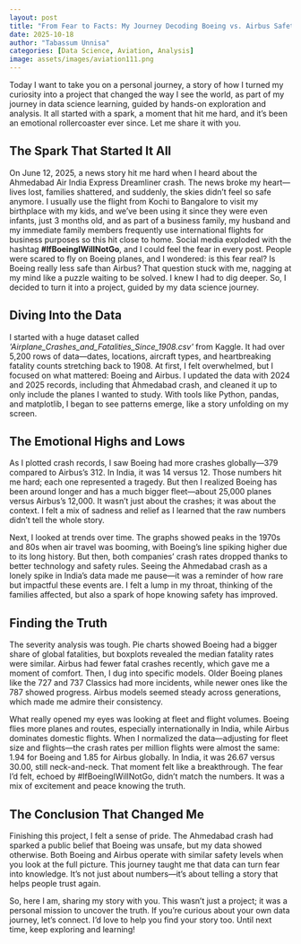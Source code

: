 ```yaml
---
layout: post
title: "From Fear to Facts: My Journey Decoding Boeing vs. Airbus Safety"
date: 2025-10-18
author: "Tabassum Unnisa"
categories: [Data Science, Aviation, Analysis]
image: assets/images/aviation111.png
---
```


<p>Today I want to take you on a personal journey, a story of how I turned my curiosity into a project that changed the way I see the world, as part of my journey in data science learning, guided by hands-on exploration and analysis. It all started with a spark, a moment that hit me hard, and it’s been an emotional rollercoaster ever since. Let me share it with you.</p>

<h2>The Spark That Started It All</h2>
<p>On June 12, 2025, a news story hit me hard when I heard about the Ahmedabad Air India Express Dreamliner crash. The news broke my heart—lives lost, families shattered, and suddenly, the skies didn’t feel so safe anymore. I usually use the flight from Kochi to Bangalore to visit my birthplace with my kids, and we’ve been using it since they were even infants, just 3 months old, and as part of a business family, my husband and my immediate family members frequently use international flights for business purposes so this hit close to home. Social media exploded with the hashtag <strong>#IfBoeingIWillNotGo</strong>, and I could feel the fear in every post. People were scared to fly on Boeing planes, and I wondered: is this fear real? Is Boeing really less safe than Airbus? That question stuck with me, nagging at my mind like a puzzle waiting to be solved. I knew I had to dig deeper. So, I decided to turn it into a project, guided by my data science journey.</p>

<h2>Diving Into the Data</h2>
<p>I started with a huge dataset called <em>'Airplane_Crashes_and_Fatalities_Since_1908.csv'</em> from Kaggle. It had over 5,200 rows of data—dates, locations, aircraft types, and heartbreaking fatality counts stretching back to 1908. At first, I felt overwhelmed, but I focused on what mattered: Boeing and Airbus. I updated the data with 2024 and 2025 records, including that Ahmedabad crash, and cleaned it up to only include the planes I wanted to study. With tools like Python, pandas, and matplotlib, I began to see patterns emerge, like a story unfolding on my screen.</p>

<h2>The Emotional Highs and Lows</h2>
<p>As I plotted crash records, I saw Boeing had more crashes globally—379 compared to Airbus’s 312. In India, it was 14 versus 12. Those numbers hit me hard; each one represented a tragedy. But then I realized Boeing has been around longer and has a much bigger fleet—about 25,000 planes versus Airbus’s 12,000. It wasn’t just about the crashes; it was about the context. I felt a mix of sadness and relief as I learned that the raw numbers didn’t tell the whole story.</p>

<p>Next, I looked at trends over time. The graphs showed peaks in the 1970s and 80s when air travel was booming, with Boeing’s line spiking higher due to its long history. But then, both companies’ crash rates dropped thanks to better technology and safety rules. Seeing the Ahmedabad crash as a lonely spike in India’s data made me pause—it was a reminder of how rare but impactful these events are. I felt a lump in my throat, thinking of the families affected, but also a spark of hope knowing safety has improved.</p>

<h2>Finding the Truth</h2>
<p>The severity analysis was tough. Pie charts showed Boeing had a bigger share of global fatalities, but boxplots revealed the median fatality rates were similar. Airbus had fewer fatal crashes recently, which gave me a moment of comfort. Then, I dug into specific models. Older Boeing planes like the 727 and 737 Classics had more incidents, while newer ones like the 787 showed progress. Airbus models seemed steady across generations, which made me admire their consistency.</p>

<p>What really opened my eyes was looking at fleet and flight volumes. Boeing flies more planes and routes, especially internationally in India, while Airbus dominates domestic flights. When I normalized the data—adjusting for fleet size and flights—the crash rates per million flights were almost the same: 1.94 for Boeing and 1.85 for Airbus globally. In India, it was 26.67 versus 30.00, still neck-and-neck. That moment felt like a breakthrough. The fear I’d felt, echoed by #IfBoeingIWillNotGo, didn’t match the numbers. It was a mix of excitement and peace knowing the truth.</p>

<h2>The Conclusion That Changed Me</h2>
<p>Finishing this project, I felt a sense of pride. The Ahmedabad crash had sparked a public belief that Boeing was unsafe, but my data showed otherwise. Both Boeing and Airbus operate with similar safety levels when you look at the full picture. This journey taught me that data can turn fear into knowledge. It’s not just about numbers—it’s about telling a story that helps people trust again.</p>

<p>So, here I am, sharing my story with you. This wasn’t just a project; it was a personal mission to uncover the truth. If you’re curious about your own data journey, let’s connect. I’d love to help you find your story too. Until next time, keep exploring and learning!</p>

